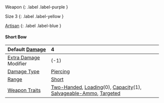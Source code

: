 Weapon
{: .label .label-purple }

Size 3
{: .label .label-yellow }

[Artisan](Game/Designing-Weapons#Artisan)
{: .label .label-blue }

#### Short Bow

| Default [Damage](Core/Weapons#Damage)                     | 4                                                                                                                                                                                                                         |
| :-------------------------------------------------------- | :------------------------------------------------------------------------------------------------------------------------------------------------------------------------------------------------------------------------ |
| [Extra Damage](Game/Core/Attacks#Extra%20Damage) Modifier | (-1)                                                                                                                                                                                                                      |
| [Damage Type](Core/Weapons#Damage%20Type)                 | [Piercing](Game/Core/Injury#Piercing)                                                                                                                                                                                     |
| [Range](Core/Weapons#Range)                               | [Short](Game/Core/Movement#Short)                                                                                                                                                                                         |
| [Weapon Traits](Core/Weapon-Traits)                       | [Two-Handed](Game/Core/Blocks/Two-Handed), [Loading](Game/Core/Blocks/Loading)(0), [Capacity](Game/Core/Blocks/Capacity)(1), [Salvageable-Ammo](Game/Core/Blocks/Salvageable-Ammo), [Targeted](Game/Core/Blocks/Targeted) |
